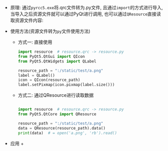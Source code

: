 
+ 原理: 通过`pyrcc5.exe`将.qrc文件转为.py文件, 且通过`import`的方式进行导入, 当导入之后资源文件就可以通过PyQt进行调用, 也可以通过`QResource`直接读取资源文件内容:
+ 使用方法(资源文件转为`py`文件使用方法)
  + 方式一: 直接使用 
    ```python
    import resource  # resource.qrc -> resource.py
    from PyQt5.QtGui import QIcon
    from PyQt5.QtWidgets import QLabel
    
    resource_path = ":/static/test/a.png"
    label = QLabel()
    icon = QIcon(resource_path)
    label.setPixmap(icon.pixmap(label.size()))
    
    ```

  + 方式二: 通过QResource进行读取数据
    ```python
    
    import resource  # resource.qrc -> resource.py
    from PyQt5.QtCore import QResource
    
    resource_path = ":/static/test/a.png"
    data = QResource(resource_path).data()
    print(data)  # = open('a.png', 'rb').read()
    ```

+ 应用
  + 